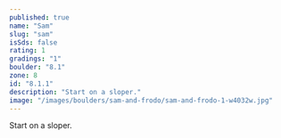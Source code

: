 ```yaml
---
published: true
name: "Sam"
slug: "sam"
isSds: false
rating: 1
gradings: "1"
boulder: "8.1"
zone: 8
id: "8.1.1"
description: "Start on a sloper."
image: "/images/boulders/sam-and-frodo/sam-and-frodo-1-w4032w.jpg"
---
```


Start on a sloper.
